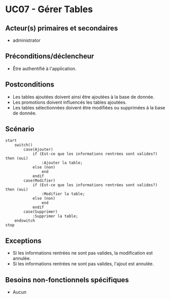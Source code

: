 # UC07 - Gérer Tables

## Acteur(s) primaires et secondaires

* administrator

## Préconditions/déclencheur

* Être authentifié à l'application.

## Postconditions

* Les tables ajoutées doivent ainsi être ajoutées à la base de donnée.
* Les promotions doivent influencés les tables ajoutées.
* Les tables sélectionnées doivent être modifiées ou supprimées à la base de donnée.

## Scénario

```plantuml
start
    switch()
        case(Ajouter)
            if (Est-ce que les informations rentrées sont valides?) then (oui)
                :Ajouter la table;
            else (non)
                end
            endif
        case(Modifier)
            if (Est-ce que les informations rentrées sont valides?) then (oui)
                :Modifier la table;
            else (non)
                end
            endif
        case(Supprimer)
            :Supprimer la table;
    endswitch
stop
```

## Exceptions

* Si les informations rentrées ne sont pas valides, la modification est annulée.
* Si les informations rentrées ne sont pas valides, l'ajout est annulée.

## Besoins non-fonctionnels spécifiques

* Aucun
